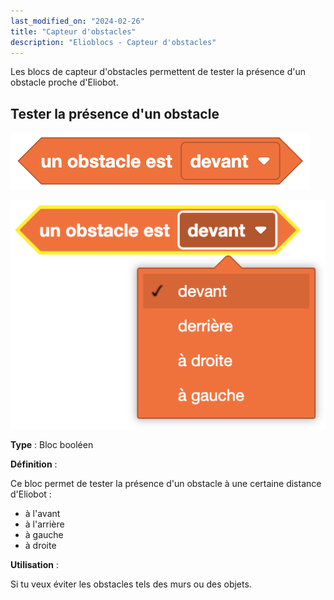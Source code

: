 ```yaml
---
last_modified_on: "2024-02-26"
title: "Capteur d'obstacles"
description: "Elioblocs - Capteur d'obstacles"
---
```


Les blocs de capteur d'obstacles permettent de tester la présence d'un obstacle proche d'Eliobot.

## Tester la présence d'un obstacle

![Check obstacle](../../../static/img/elioblocs/blocs/obstacles/test-obstacles.png)

![Select sensor position](../../../static/img/elioblocs/blocs/obstacles/choix-obstacle.png)

**Type** : Bloc booléen

**Définition** :

Ce bloc permet de tester la présence d'un obstacle à une certaine distance d'Eliobot :
- à l'avant
- à l'arrière
- à gauche
- à droite

**Utilisation** :

Si tu veux éviter les obstacles tels des murs ou des objets.